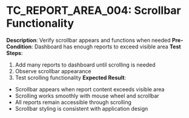 # TC_REPORT_AREA_004: Scrollbar Functionality

**Description**: Verify scrollbar appears and functions when needed
**Pre-Condition**: Dashboard has enough reports to exceed visible area
**Test Steps**:
1. Add many reports to dashboard until scrolling is needed
2. Observe scrollbar appearance
3. Test scrolling functionality
**Expected Result**:
- Scrollbar appears when report content exceeds visible area
- Scrolling works smoothly with mouse wheel and scrollbar
- All reports remain accessible through scrolling
- Scrollbar styling is consistent with application design